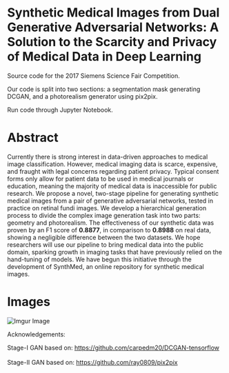 # Synthetic Medical Images from Dual Generative Adversarial Networks: A Solution to the Scarcity and Privacy of Medical Data in Deep Learning

Source code for the 2017 Siemens Science Fair Competition.

Our code is split into two sections: a segmentation mask generating DCGAN, and a photorealism generator using pix2pix.

Run code through Jupyter Notebook.

# Abstract 

Currently there is strong interest in data-driven approaches to medical image classification. However, medical imaging data is scarce, expensive, and fraught with legal concerns regarding patient privacy. Typical consent forms only allow for patient data to be used in medical journals or education, meaning the majority of medical data is inaccessible for public research. 
We propose a novel, two-stage pipeline for generating synthetic medical images from a pair of generative adversarial networks, tested in practice on retinal fundi images. We develop a hierarchical generation process to divide the complex image generation task into two parts: geometry and photorealism.
The effectiveness of our synthetic data was proven by an F1 score of **0.8877**, in comparison to **0.8988** on real data, showing a negligible difference between the two datasets.
We hope researchers will use our pipeline to bring medical data into the public domain, sparking growth in imaging tasks that have previously relied on the hand-tuning of models. We have begun this initiative through the development of SynthMed, an online repository for synthetic medical images.


# Images

![Imgur Image](https://i.imgur.com/0kyBN4e.png)


Acknowledgements:

Stage-I GAN based on: https://github.com/carpedm20/DCGAN-tensorflow
<br></br>
Stage-II GAN based on: https://github.com/ray0809/pix2pix
